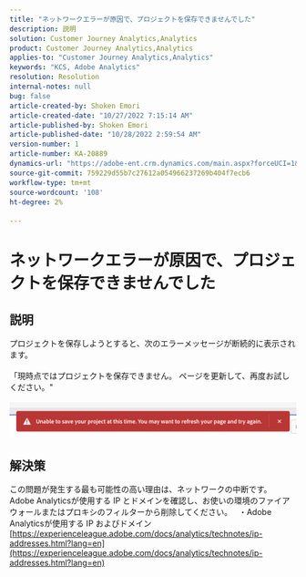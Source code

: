 ```yaml
---
title: "ネットワークエラーが原因で、プロジェクトを保存できませんでした"
description: 説明
solution: Customer Journey Analytics,Analytics
product: Customer Journey Analytics,Analytics
applies-to: "Customer Journey Analytics,Analytics"
keywords: "KCS, Adobe Analytics"
resolution: Resolution
internal-notes: null
bug: false
article-created-by: Shoken Emori
article-created-date: "10/27/2022 7:15:14 AM"
article-published-by: Shoken Emori
article-published-date: "10/28/2022 2:59:54 AM"
version-number: 1
article-number: KA-20889
dynamics-url: "https://adobe-ent.crm.dynamics.com/main.aspx?forceUCI=1&pagetype=entityrecord&etn=knowledgearticle&id=52a3b914-c755-ed11-bba3-6045bd0065f9"
source-git-commit: 759229d55b7c27612a054966237269b404f7ecb6
workflow-type: tm+mt
source-wordcount: '108'
ht-degree: 2%

---
```


# ネットワークエラーが原因で、プロジェクトを保存できませんでした

## 説明

プロジェクトを保存しようとすると、次のエラーメッセージが断続的に表示されます。
<br> 
<br>「現時点ではプロジェクトを保存できません。 ページを更新して、再度お試しください。&quot;<br><br>![](assets/___89bd255f-c855-ed11-bba3-6045bd0065f9___.png)

## 解決策


この問題が発生する最も可能性の高い理由は、ネットワークの中断です。 Adobe Analyticsが使用する IP とドメインを確認し、お使いの環境のファイアウォールまたはプロキシのフィルターから削除してください。
 
・Adobe Analyticsが使用する IP およびドメイン
[https://experienceleague.adobe.com/docs/analytics/technotes/ip-addresses.html?lang=en](https://experienceleague.adobe.com/docs/analytics/technotes/ip-addresses.html?lang=en)
